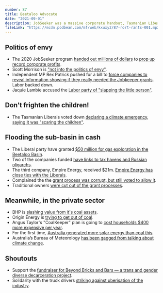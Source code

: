 ```yaml
---
number: 87
title: Beetaloo Advocate
date: "2021-09-01"
description: JobSeeker was a massive corporate handout, Tasmanian Liberal don't want to frighten the kids, and the government gives millions of dollars to gas miners (with Labor's help).
fileLink: "https://mcdn.podbean.com/mf/web/kxuxy2/87-rort-rants-001.mp3"
---
```


## Politics of envy

- The 2020 JobSeeker program [handed out millions of dollars](https://www.theguardian.com/australia-news/2021/feb/26/harvey-norman-to-keep-22m-in-jobkeeper-despite-profits-doubling-to-462m-in-pandemic) to [prop up record corporate profits](https://www.michaelwest.com.au/the-big-grift-how-the-top-end-of-town-rorted-jobkeeper/).
- Scott Morrison is ["not into the politics of envy"](https://www.abc.net.au/news/2021-02-13/climate-policy-morrison-government-commentary-what-about-answers/13149566).
- Independent MP Rex Patrick pushed for a bill to [force companies to reveal information showing if they really needed the Jobkeeper grants](https://www.abc.net.au/news/2021-08-09/companies-which-received-jobkeeper-to-remain-secret/100360512). Labor backed down.
- Jaquie Lambie accused the [Labor party of "slapping the little person"](https://7news.com.au/politics/jobkeeper-transparency-plan-set-for-defeat-c-3633160).

## Don't frighten the children!

- The Tasmanian Liberals voted down [declaring a climate emergency, saying it was "scaring the children"](https://www.examiner.com.au/story/7402656/greens-climate-change-motion-frightens-children-premier-claims/?cs=95).

## Flooding the sub-basin in cash

- The Liberal party have granted [$50 million for gas exploration in the Beetaloo Basin](https://www.minister.industry.gov.au/ministers/pitt/media-releases/grants-help-speed-beetaloo-drilling-program).
- Two of the companies funded [have links to tax havens and Russian oligarchs](https://www.theguardian.com/environment/2021/jul/28/beetaloo-basin-fracking-plan-gas-companies-linked-to-tax-secrecy-havens-and-liberal-party-inquiry-told).
- The third company, Empire Energy, received $21m. [Empire Energy has close ties with the Liberals](https://www.theguardian.com/australia-news/2021/aug/25/senate-committee-wants-beetaloo-gas-grants-investigated-as-labor-refers-matter-to-auditor-general).
- Complained the the [grant process was corrupt, but still voted to allow it](https://www.katherinetimes.com.au/story/7400760/motion-to-block-21m-beetaloo-basin-fracking-grant-to-fail/).
- Traditional owners [were cut out of the grant processes](https://www.theguardian.com/australia-news/2021/aug/02/beetaloo-basins-traditional-owners-condemn-government-for-fracking-handouts-to-gas-companies).

## Meanwhile, in the private sector

- BHP is [slashing value from it's coal assets](https://www.abc.net.au/news/2021-08-18/bhp-slashes-value-of-nsw-hunter-valley-coal-mine/100386610).
- Origin Energy is [trying to get out of coal](https://www.afr.com/companies/energy/coal-no-longer-baseload-at-origin-ceo-20210819-p58k5l).
- Angus Taylor's "CoalKeeper" plan is going to [cost households $400 more expensive per year](https://www.crikey.com.au/2021/08/26/coalkeeper-cost/).
- For the first time, [Australia generated more solar energy than coal this](https://www.theguardian.com/australia-news/2021/aug/23/solar-power-in-australia-outstrips-coal-fired-electricity-for-first-time).
- Australia’s Bureau of Meteorology [has been gagged from talking about climate change](https://www.michaelwest.com.au/undue-influence-oil-and-gas-giants-infiltrate-australias-bureau-of-meteorology/).





## Shoutouts

- Support the [fundraiser for Beyond Bricks and Bars — a trans and gender diverse decarceration project](https://chuffed.org/project/beyond-bricks-bars-tgd-decarceration-project).
- Solidarity with the truck drivers [striking against uberisation of the industry](https://www.abc.net.au/news/2021-08-27/toll-truck-drivers-strike-covid-food-fuel-supplies-logistics/100411534).
